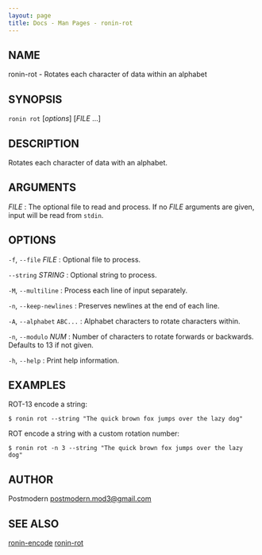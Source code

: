 ```yaml
---
layout: page
title: Docs - Man Pages - ronin-rot
---
```


## NAME

ronin-rot - Rotates each character of data within an alphabet

## SYNOPSIS

`ronin rot` [*options*] [*FILE* ...]

## DESCRIPTION

Rotates each character of data with an alphabet.

## ARGUMENTS

*FILE*
: The optional file to read and process. If no *FILE* arguments are given,
  input will be read from `stdin`.

## OPTIONS

`-f`, `--file` *FILE*
: Optional file to process.

`--string` *STRING*
: Optional string to process.

`-M`, `--multiline`
: Process each line of input separately.

`-n`, `--keep-newlines`
: Preserves newlines at the end of each line.

`-A`, `--alphabet` `ABC...`
: Alphabet characters to rotate characters within.

`-n`, `--modulo` *NUM*
: Number of characters to rotate forwards or backwards. Defaults to 13 if not
  given.

`-h`, `--help`
: Print help information.

## EXAMPLES

ROT-13 encode a string:

    $ ronin rot --string "The quick brown fox jumps over the lazy dog"

ROT encode a string with a custom rotation number:

    $ ronin rot -n 3 --string "The quick brown fox jumps over the lazy dog"

## AUTHOR

Postmodern <postmodern.mod3@gmail.com>

## SEE ALSO

[ronin-encode](ronin-encode.1.html) [ronin-rot](ronin-rot.1.html)

